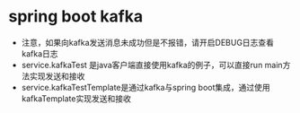 # spring boot kafka
- 注意，如果向kafka发送消息未成功但是不报错，请开启DEBUG日志查看kafka日志
- service.kafkaTest 是java客户端直接使用kafka的例子，可以直接run main方法实现发送和接收
- service.kafkaTestTemplate是通过kafka与spring boot集成，通过使用kafkaTemplate实现发送和接收

